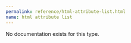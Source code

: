 ```yaml
---
permalink: reference/html-attribute-list.html
name: html attribute list
---
```


No documentation exists for this type.